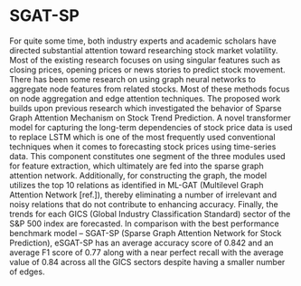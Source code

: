 # SGAT-SP
For quite some time, both industry experts and academic scholars have directed substantial attention toward researching stock market volatility. Most of the existing research focuses on using singular features such as closing prices, opening prices or news stories to predict stock movement. There has been some research on using graph neural networks to aggregate node features from related stocks. Most of these methods focus on node aggregation and edge attention techniques. The proposed work builds upon previous research which investigated the behavior of Sparse Graph Attention Mechanism on Stock Trend Prediction. A novel transformer model for capturing the long-term dependencies of stock price data is used to replace LSTM which is one of the most frequently used conventional techniques when it comes to forecasting stock prices using time-series data. This component constitutes one segment of the three modules used for feature extraction, which ultimately are fed into the sparse graph attention network. Additionally, for constructing the graph, the model utilizes the top 10 relations as identified in ML-GAT (Multilevel Graph Attention Network [ref.]), thereby eliminating a number of irrelevant and noisy relations that do not contribute to enhancing accuracy. Finally, the trends for each GICS (Global Industry Classification Standard) sector of the S&P 500 index are forecasted. In comparison with the best performance benchmark model – SGAT-SP (Sparse Graph Attention Network for Stock Prediction), eSGAT-SP has an average accuracy score of 0.842 and an average F1 score of 0.77 along with a near perfect recall with the average value of 0.84 across all the GICS sectors despite having a smaller number of edges.
